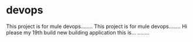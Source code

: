 # devops
This project is for mule devops........
This project is for mule devops........
Hi please my 19th build
new building application this is...
........
